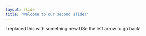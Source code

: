 ```yaml
---
layout: slide
title: "Welcome to our second slide!"
---
```

I replaced this with something new
USe the left arrow to go back!
